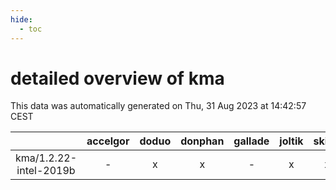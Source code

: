 ```yaml
---
hide:
  - toc
---
```


detailed overview of kma
========================


This data was automatically generated on Thu, 31 Aug 2023 at 14:42:57 CEST  

| |accelgor|doduo|donphan|gallade|joltik|skitty|swalot|victini|
| :---: | :---: | :---: | :---: | :---: | :---: | :---: | :---: | :---: |
|kma/1.2.22-intel-2019b|-|x|x|-|x|x|-|x|
